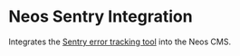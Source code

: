 # Neos Sentry Integration

Integrates the [Sentry error tracking tool](https://sentry.io/) into the Neos CMS.
